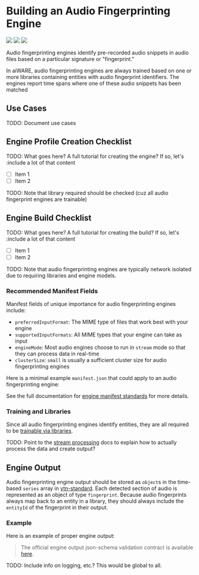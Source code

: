 # Building an Audio Fingerprinting Engine

![](badge/API/Yes/green)
![](badge/Search/Yes/green)
![](badge/UI/Partial/yellow)

Audio fingerprinting engines identify pre-recorded audio snippets in audio files based on a particular signature or "fingerprint."

In aiWARE, audio fingerprinting engines are always trained based on one or more libraries containing entities with audio fingerprint identifiers.
The engines report time spans where one of these audio snippets has been matched

## Use Cases

TODO: Document use cases

## Engine Profile Creation Checklist

TODO: What goes here?  A full tutorial for creating the engine?  If so, let's :include a lot of that content

- [ ] Item 1
- [ ] Item 2

TODO: Note that library required should be checked (cuz all audio fingerprint engines are trainable)

## Engine Build Checklist

TODO: What goes here?  A full tutorial for creating the build?  If so, let's :include a lot of that content

- [ ] Item 1
- [ ] Item 2

TODO: Note that audio fingerprinting engines are typically network isolated due to requiring libraries and engine models.

### Recommended Manifest Fields

Manifest fields of unique importance for audio fingerprinting engines include:

- `preferredInputFormat`: The MIME type of files that work best with your engine
- `supportedInputFormats`: All MIME types that your engine can take as input
- `engineMode`: Most audio engines choose to run in `stream` mode so that they can process data in real-time
- `clusterSize`: `small` is usually a sufficient cluster size for audio fingerprinting engines

Here is a minimal example `manifest.json` that could apply to an audio fingerprinting engine:

[](manifest.example.json ':include :type=code json')

See the full documentation for [engine manifest standards](/engines/standards/engine-manifest/) for more details.

### Training and Libraries

Since all audio fingerprinting engines identify entities, they are all required to be [trainable via libraries](/libraries/engines).

TODO: Point to the [stream processing](/engines/processing-modes/stream-processing/) docs to explain how to actually process the data and create output?

## Engine Output

Audio fingerprinting engine output should be stored as `object`s in the time-based `series` array in [vtn-standard](/engines/standards/engine-output/).
Each detected section of audio is represented as an object of type `fingerprint`.
Because audio fingerprints always map back to an entity in a library, they should always include the `entityId` of the fingerprint in their output.

### Example

Here is an example of proper engine output:

[](vtn-standard.example.json ':include :type=code json')

> The official engine output json-schema validation contract is available
[here](/schemas/vtn-standard/audio-fingerprint.json ':ignore').

TODO: Include info on logging, etc.?  This would be global to all.
